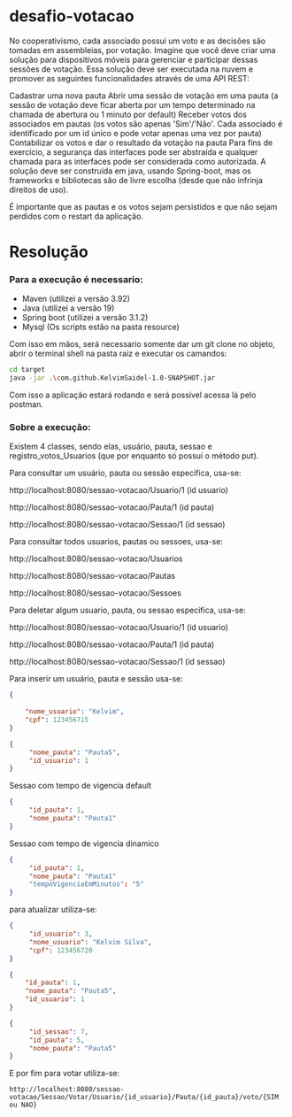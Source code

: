 # desafio-votacao

No cooperativismo, cada associado possui um voto e as decisões são tomadas em assembleias, por votação. Imagine que você deve criar uma solução para dispositivos móveis para gerenciar e participar dessas sessões de votação. Essa solução deve ser executada na nuvem e promover as seguintes funcionalidades através de uma API REST:

Cadastrar uma nova pauta
Abrir uma sessão de votação em uma pauta (a sessão de votação deve ficar aberta por um tempo determinado na chamada de abertura ou 1 minuto por default)
Receber votos dos associados em pautas (os votos são apenas 'Sim'/'Não'. Cada associado é identificado por um id único e pode votar apenas uma vez por pauta)
Contabilizar os votos e dar o resultado da votação na pauta
Para fins de exercício, a segurança das interfaces pode ser abstraída e qualquer chamada para as interfaces pode ser considerada como autorizada. A solução deve ser construída em java, usando Spring-boot, mas os frameworks e bibliotecas são de livre escolha (desde que não infrinja direitos de uso).

É importante que as pautas e os votos sejam persistidos e que não sejam perdidos com o restart da aplicação.

# Resolução

### Para a execução é necessario:

- Maven (utilizei a versão 3.92)
- Java (utilizei a versão 19)
- Spring boot (utilizei a versão 3.1.2)
- Mysql (Os scripts estão na pasta resource)

Com isso em mãos, será necessario somente dar um git clone no objeto, abrir o terminal shell na pasta raiz e executar os camandos:
```bash
cd target
java -jar .\com.github.KelvimSaidel-1.0-SNAPSHOT.jar
```
Com isso a aplicação estará rodando e será possível acessa lá pelo postman.

### Sobre a execução:

Existem 4 classes, sendo elas, usuário, pauta, sessao e registro_votos_Usuarios (que por enquanto só possui o método put).

Para consultar um usuário, pauta ou sessão especifica, usa-se:

http://localhost:8080/sessao-votacao/Usuario/1 (id usuario)

http://localhost:8080/sessao-votacao/Pauta/1 (id pauta)

http://localhost:8080/sessao-votacao/Sessao/1 (id sessao)

Para consultar todos usuarios, pautas ou sessoes, usa-se:

http://localhost:8080/sessao-votacao/Usuarios

http://localhost:8080/sessao-votacao/Pautas

http://localhost:8080/sessao-votacao/Sessoes

Para deletar algum usuario, pauta, ou sessao especifica, usa-se:

http://localhost:8080/sessao-votacao/Usuario/1 (id usuario)

http://localhost:8080/sessao-votacao/Pauta/1 (id pauta)

http://localhost:8080/sessao-votacao/Sessao/1 (id sessao)

Para inserir um usuário, pauta e sessão usa-se:
```JSON
{   
   
    "nome_usuario": "Kelvim",
    "cpf": 123456715
}
```

```JSON
{
     "nome_pauta": "Pauta5",
     "id_usuario": 1
} 
```


Sessao com tempo de vigencia default
```JSON
{
     "id_pauta": 1,
     "nome_pauta": "Pauta1"
}
```

Sessao com tempo de vigencia dinamico
```JSON
{
     "id_pauta": 1,
     "nome_pauta": "Pauta1"
     "tempoVigenciaEmMinutos": "5"
}
```
para atualizar utiliza-se:

```JSON
{
     "id_usuario": 3,
     "nome_usuario": "Kelvim Silva",
     "cpf": 123456720
}
```

```JSON
{
    "id_pauta": 1,
    "nome_pauta": "Pauta5",
    "id_usuario": 1
}
```

```JSON
{    
     "id_sessao": 7,
     "id_pauta": 5,
     "nome_pauta": "Pauta5"
}
```

E por fim para votar utiliza-se:

```
http://localhost:8080/sessao-votacao/Sessao/Votar/Usuario/{id_usuario}/Pauta/{id_pauta}/voto/{SIM ou NAO}

```
